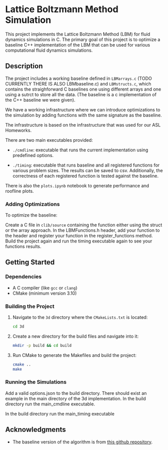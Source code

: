 
# Lattice Boltzmann Method Simulation

This project implements the Lattice Boltzmann Method (LBM) for fluid dynamics simulations in C. The primary goal of this project is to optimize a baseline C++ implementation of the LBM that can be used for various computational fluid dynamics simulations.

## Description

The project includes a working baseline defined in `LBMarrays.c` (TODO CURRENTLY THERE IS ALSO LBMbaseline.c) and `LBMstructs.c`, which contains the straighforward C baselines one using different arrays and one using a sutrct to store all the data. (The baseline is a c implementation of the C++ baseline we were given).

We have a working infrastructure where we can introduce optimizations to the simulation by adding functions with the same signature as the baseline.

The infrastructure is based on the infrastructure that was used for our ASL Homeworks. 

There are two main executables provided:

- `./cmdline`: executable that runs the current implementation using predefined options.

- `./timing`: executable that runs baseline and all registered functions for various problem sizes. The results can be saved to csv. Additionally, the correctness of each registered function is tested against the baseline.

There is also the `plots.ipynb` notebook to generate performance and roofline plots.

### Adding Optimizations

To optimize the baseline:

Create a C file in `clib/source` containing the function either using the struct or the array approach.
In the LBMFunctions.h header, add your function to the header and register your function in the register_functions method. Build the project again and run the timing executable again to see your functions results.



## Getting Started

### Dependencies

- A C compiler (like `gcc` or `clang`)
- CMake (minimum version 3.10)


### Building the Project

1. Navigate to the `3d` directory where the `CMakeLists.txt` is located:

   ```sh
   cd 3d
   ```

2. Create a new directory for the build files and navigate into it:

   ```sh
   mkdir -p build && cd build
   ```

3. Run CMake to generate the Makefiles and build the project:

   ```sh
   cmake ..
   make
   ```



### Running the Simulations
Add a valid options.json to the build directory. There should exist an example in the main directory of the 3d implementation.
In the build directory run the main_cmdline executable.

In the build directory run the main_timing executable


## Acknowledgments

- The baseline version of the algorithm is from  [this github repository](https://github.com/callummarshall9/LBM/tree/master). 
